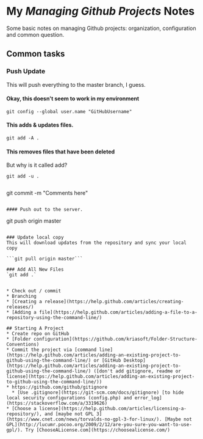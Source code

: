# My *Managing Github Projects* Notes
Some basic notes on managing Github projects: organization, configuration and common question.

## Common tasks

### Push Update
This will push everything to the master branch, I guess.

#### Okay, this doesn't seem to work in my environment
```
git config --global user.name "GitHubUsername"
```

#### This adds & updates files.
```
git add -A .
```

#### This removes files that have been deleted

But why is it called add?

```
git add -u .


```
git commit -m "Comments here"
```

#### Push out to the server.
```
git push origin master
```

### Update local copy
This will download updates from the repository and sync your local copy

```git pull origin master```

### Add All New Files
`git add .`


* Check out / commit
* Branching
* [Creating a release](https://help.github.com/articles/creating-releases/)
* [Adding a file](https://help.github.com/articles/adding-a-file-to-a-repository-using-the-command-line/)

## Starting A Project
* Create repo on GitHub
* [Folder configuration](https://github.com/kriasoft/Folder-Structure-Conventions)
* Commit the project via [command line](https://help.github.com/articles/adding-an-existing-project-to-github-using-the-command-line/) or [GitHub Desktop](https://help.github.com/articles/adding-an-existing-project-to-github-using-the-command-line/) ([don't add gitignore, readme or license](https://help.github.com/articles/adding-an-existing-project-to-github-using-the-command-line/))
* https://github.com/github/gitignore
  * [Use .gitignore](https://git-scm.com/docs/gitignore) [to hide local security configurations (config.php) and error_log](https://stackoverflow.com/a/3319626)
* [Choose a license](https://help.github.com/articles/licensing-a-repository/), and [maybe not GPL 3](https://www.cnet.com/news/torvalds-no-gpl-3-for-linux/). [Maybe not GPL](http://lucumr.pocoo.org/2009/2/12/are-you-sure-you-want-to-use-gpl/). Try [ChooseALicense.com](https://choosealicense.com/)
